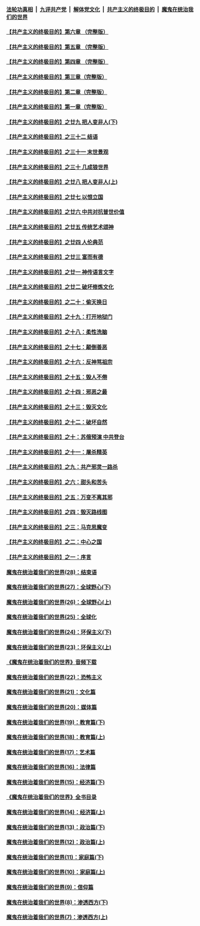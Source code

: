 ####  [法轮功真相](../../../../basic/blob/master/README.md?t=11131013) &nbsp;|&nbsp; [九评共产党](../../../../9ping.md/blob/master/README.md?t=11131013) &nbsp;|&nbsp; [解体党文化](../../../../jtdwh.md/blob/master/README.md?t=11131013)  &nbsp;|&nbsp; [共产主义的终极目的](../../../../gczydzjmd.md/blob/master/README.md?t=11131013) &nbsp;|&nbsp; [魔鬼在统治我们的世界](../../../../mgztzwmdsj.md/blob/master/README.md?t=11131013) 

#### [【共产主义的终极目的】第六章 （完整版）](../pages/nsc422/n11428913.md?t=11131013) 

#### [【共产主义的终极目的】第五章 （完整版）](../pages/nsc422/n11428912.md?t=11131013) 

#### [【共产主义的终极目的】第四章 （完整版）](../pages/nsc422/n11428907.md?t=11131013) 

#### [【共产主义的终极目的】第三章（完整版）](../pages/nsc422/n11428848.md?t=11131013) 

#### [【共产主义的终极目的】第二章（完整版）](../pages/nsc422/n11428831.md?t=11131013) 

#### [【共产主义的终极目的】第一章（完整版）](../pages/nsc422/n11417651.md?t=11131013) 

#### [【共产主义的终极目的】之廿九 把人变非人(下)](../pages/nsc422/n11344140.md?t=11131013) 

#### [【共产主义的终极目的】之三十二 结语](../pages/nsc422/n11360535.md?t=11131013) 

#### [【共产主义的终极目的】之三十一 末世景观](../pages/nsc422/n11351129.md?t=11131013) 

#### [【共产主义的终极目的】之三十 几成狼世界](../pages/nsc422/n11348280.md?t=11131013) 

#### [【共产主义的终极目的】之廿八 把人变非人(上)](../pages/nsc422/n11340492.md?t=11131013) 

#### [【共产主义的终极目的】之廿七 以恨立国](../pages/nsc422/n11336944.md?t=11131013) 

#### [【共产主义的终极目的】之廿六 中共对抗普世价值](../pages/nsc422/n11324785.md?t=11131013) 

#### [【共产主义的终极目的】之廿五 传统艺术颂神](../pages/nsc422/n11296396.md?t=11131013) 

#### [【共产主义的终极目的】之廿四 人伦典范](../pages/nsc422/n11296397.md?t=11131013) 

#### [【共产主义的终极目的】之廿三 富而有德](../pages/nsc422/n11283598.md?t=11131013) 

#### [【共产主义的终极目的】之廿一 神传语言文字](../pages/nsc422/n11263265.md?t=11131013) 

#### [【共产主义的终极目的】之廿二 破坏修炼文化](../pages/nsc422/n11245728.md?t=11131013) 

#### [【共产主义的终极目的】之二十：偷天换日](../pages/nsc422/n11238846.md?t=11131013) 

#### [【共产主义的终极目的】之十九：打开地狱门](../pages/nsc422/n11206376.md?t=11131013) 

#### [【共产主义的终极目的】之十八：柔性洗脑](../pages/nsc422/n11199994.md?t=11131013) 

#### [【共产主义的终极目的】之十七：颠倒善恶](../pages/nsc422/n11179782.md?t=11131013) 

#### [【共产主义的终极目的】之十六：反神骂祖宗](../pages/nsc422/n11166798.md?t=11131013) 

#### [【共产主义的终极目的】之十五：毁人不倦](../pages/nsc422/n11166792.md?t=11131013) 

#### [【共产主义的终极目的】之十四：邪恶之最](../pages/nsc422/n11150249.md?t=11131013) 

#### [【共产主义的终极目的】之十三：毁灭文化](../pages/nsc422/n11135227.md?t=11131013) 

#### [【共产主义的终极目的】之十二：破坏自然](../pages/nsc422/n11135214.md?t=11131013) 

#### [【共产主义的终极目的】之十：苏俄预演 中共登台](../pages/nsc422/n11118424.md?t=11131013) 

#### [【共产主义的终极目的】之十一：屠杀精英](../pages/nsc422/n11118442.md?t=11131013) 

#### [【共产主义的终极目的】之九：共产邪灵一路杀](../pages/nsc422/n11114139.md?t=11131013) 

#### [【共产主义的终极目的】之六：甜头和苦头](../pages/nsc422/n11096971.md?t=11131013) 

#### [【共产主义的终极目的】之五：万变不离其邪](../pages/nsc422/n11091285.md?t=11131013) 

#### [【共产主义的终极目的】之四：毁灭路线图](../pages/nsc422/n11086284.md?t=11131013) 

#### [【共产主义的终极目的】之三：马克思魔变](../pages/nsc422/n11061941.md?t=11131013) 

#### [【共产主义的终极目的】之二：中心之国](../pages/nsc422/n11047728.md?t=11131013) 

#### [【共产主义的终极目的】之一：序言](../pages/nsc422/n11086077.md?t=11131013) 

#### [魔鬼在统治着我们的世界(28)：结束语](../pages/nsc422/n10936246.md?t=11131013) 

#### [魔鬼在统治着我们的世界(27)：全球野心(下)](../pages/nsc422/n10928319.md?t=11131013) 

#### [魔鬼在统治着我们的世界(26)：全球野心(上)](../pages/nsc422/n10900318.md?t=11131013) 

#### [魔鬼在统治着我们的世界(25)：全球化](../pages/nsc422/n10788205.md?t=11131013) 

#### [魔鬼在统治着我们的世界(24)：环保主义(下)](../pages/nsc422/n10695307.md?t=11131013) 

#### [魔鬼在统治着我们的世界(23)：环保主义(上)](../pages/nsc422/n10688613.md?t=11131013) 

#### [《魔鬼在统治着我们的世界》音频下载](../pages/nsc422/n10635553.md?t=11131013) 

#### [魔鬼在统治着我们的世界(22)：恐怖主义](../pages/nsc422/n10614727.md?t=11131013) 

#### [魔鬼在统治着我们的世界(21)：文化篇](../pages/nsc422/n10597706.md?t=11131013) 

#### [魔鬼在统治着我们的世界(20)：媒体篇](../pages/nsc422/n10586579.md?t=11131013) 

#### [魔鬼在统治着我们的世界(19)：教育篇(下)](../pages/nsc422/n10564808.md?t=11131013) 

#### [魔鬼在统治着我们的世界(18)：教育篇(上)](../pages/nsc422/n10526970.md?t=11131013) 

#### [魔鬼在统治着我们的世界(17)：艺术篇](../pages/nsc422/n10499093.md?t=11131013) 

#### [魔鬼在统治着我们的世界(16)：法律篇](../pages/nsc422/n10485969.md?t=11131013) 

#### [魔鬼在统治着我们的世界(15)：经济篇(下)](../pages/nsc422/n10469975.md?t=11131013) 

#### [《魔鬼在统治着我们的世界》全书目录](../pages/nsc422/n10464261.md?t=11131013) 

#### [魔鬼在统治着我们的世界(14)：经济篇(上)](../pages/nsc422/n10457370.md?t=11131013) 

#### [魔鬼在统治着我们的世界(13)：政治篇(下)](../pages/nsc422/n10448270.md?t=11131013) 

#### [魔鬼在统治着我们的世界(12)：政治篇(上)](../pages/nsc422/n10444576.md?t=11131013) 

#### [魔鬼在统治着我们的世界(11)：家庭篇(下)](../pages/nsc422/n10440961.md?t=11131013) 

#### [魔鬼在统治着我们的世界(10)：家庭篇(上)](../pages/nsc422/n10435448.md?t=11131013) 

#### [魔鬼在统治着我们的世界(9)：信仰篇](../pages/nsc422/n10432159.md?t=11131013) 

#### [魔鬼在统治着我们的世界(8)：渗透西方(下)](../pages/nsc422/n10429603.md?t=11131013) 

#### [魔鬼在统治着我们的世界(7)：渗透西方(上)](../pages/nsc422/n10426013.md?t=11131013) 

